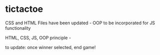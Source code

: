 # tictactoe

CSS and HTML Files have been updated - OOP to be incorporated for JS functionality 

HTML, CSS, JS, OOP principle - 

to update: once winner selected, end game!
